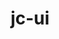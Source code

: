 ---
title: jc-ui
hero:
  title: JC-Ui
  description: 基于antd二次封装的业务组件
  actions:
    - text: 快速入门
      link: /
    - text: 组件文档
      link: /components/home
features:
  - title: Hello
    emoji: 💎
    description: Put hello description here
  - title: World
    emoji: 🌈
    description: Put world description here
  - title: '!'
    emoji: 🚀
    description: Put ! description here
---